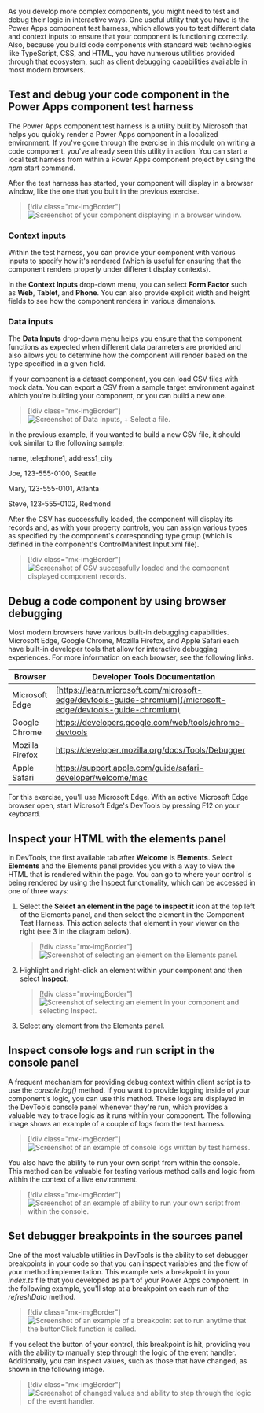 As you develop more complex components, you might need to test and debug their logic in interactive ways. One useful utility that you have is the Power Apps component test harness, which allows you to test different data and context inputs to ensure that your component is functioning correctly. Also, because you build code components with standard web technologies like TypeScript, CSS, and HTML, you have numerous utilities provided through that ecosystem, such as client debugging capabilities available in most modern browsers.

## Test and debug your code component in the Power Apps component test harness

The Power Apps component test harness is a utility built by Microsoft that helps you quickly render a Power Apps component in a localized environment. If you've gone through the exercise in this module on writing a code component, you've already seen this utility in action. You can start a local test harness from within a Power Apps component project by using the *npm*
start command.

After the test harness has started, your component will display in a browser window, like the one that you built in the previous exercise.

> [!div class="mx-imgBorder"]
> ![Screenshot of your component displaying in a browser window.](../media/component.jpg)

### Context inputs

Within the test harness, you can provide your component with various inputs to specify how it's rendered (which is useful for ensuring that the component renders properly under different display contexts).

In the **Context Inputs** drop-down menu, you can select **Form Factor** such as **Web**, **Tablet**, and **Phone**. You can also provide explicit width and height fields to see how the component renders in various dimensions.

### Data inputs

The **Data Inputs** drop-down menu helps you ensure that the component functions as expected when different data parameters are provided and also allows you to determine how the component will render based on the type specified in a given field.

If your component is a dataset component, you can load CSV files with mock data. You can export a CSV from a sample target environment against which you're building your component, or you can build a new one.

> [!div class="mx-imgBorder"]
> ![Screenshot of Data Inputs, + Select a file.](../media/select-file.png)

In the previous example, if you wanted to build a new CSV file, it should look similar to the following sample:

 name, telephone1, address1\_city

 Joe, 123-555-0100, Seattle

 Mary, 123-555-0101, Atlanta

 Steve, 123-555-0102, Redmond

After the CSV has successfully loaded, the component will display its records and, as with your property controls, you can assign various types as specified by the component's corresponding type group (which is defined in the component's ControlManifest.Input.xml file).

> [!div class="mx-imgBorder"]
> ![Screenshot of CSV successfully loaded and the component displayed component records.](../media/component-displayed.png)

## Debug a code component by using browser debugging

Most modern browsers have various built-in debugging capabilities. Microsoft Edge, Google Chrome, Mozilla Firefox, and Apple Safari each have built-in developer tools that allow for interactive debugging experiences. For more information on each browser, see the following links.

| Browser         | Developer Tools Documentation                                           |
|-----------------|-------------------------------------------------------------------------|
| Microsoft Edge | [https://learn.microsoft.com/microsoft-edge/devtools-guide-chromium](/microsoft-edge/devtools-guide-chromium) |
| Google Chrome          | https://developers.google.com/web/tools/chrome-devtools |
| Mozilla Firefox         | https://developer.mozilla.org/docs/Tools/Debugger |
| Apple Safari          | https://support.apple.com/guide/safari-developer/welcome/mac            |

For this exercise, you'll use Microsoft Edge. With an active Microsoft Edge browser open, start Microsoft Edge's DevTools by pressing F12 on your keyboard.

## Inspect your HTML with the elements panel

In DevTools, the first available tab after **Welcome** is **Elements**. Select **Elements** and the Elements panel provides you with a way to view the HTML that is rendered within the page. You can go to where your control is being rendered by using the Inspect functionality, which can be accessed in one of three ways:

1. Select the **Select an element in the page to inspect it** icon at the top left of the Elements panel, and then select the element in the Component Test Harness. This action selects that element in your viewer on the right (see 3 in the diagram below).

	> [!div class="mx-imgBorder"]
	> ![Screenshot of selecting an element on the Elements panel.](../media/elements.png)

1. Highlight and right-click an element within your component and then select **Inspect**.

	> [!div class="mx-imgBorder"]
	> ![Screenshot of selecting an element in your component and selecting Inspect.](../media/inspect.png)

1. Select any element from the Elements panel.

## Inspect console logs and run script in the console panel

A frequent mechanism for providing debug context within client script is to use the *console.log()* method. If you want to provide logging inside of your component's logic, you can use this method. These logs are displayed in the DevTools console panel whenever they're run, which provides a valuable way to trace logic as it runs within your component. The following image shows an example of a couple of logs from the test harness.

> [!div class="mx-imgBorder"]
> ![Screenshot of an example of console logs written by test harness.](../media/logs.png)

You also have the ability to run your own script from within the console. This method can be valuable for testing various method calls and logic from within the context of a live environment.

> [!div class="mx-imgBorder"]
> ![Screenshot of an example of ability to run your own script from within the console.](../media/example.png)

## Set debugger breakpoints in the sources panel

One of the most valuable utilities in DevTools is the ability to set debugger breakpoints in your code so that you can inspect variables and the flow of your method implementation. This example sets a breakpoint in your *index.ts* file that you developed as part of your Power Apps component. In the following example, you'll stop at a breakpoint on each run of the *refreshData* method.

> [!div class="mx-imgBorder"]
> ![Screenshot of an example of a breakpoint set to run anytime that the buttonClick function is called.](../media/breakpoint.png)

If you select the button of your control, this breakpoint is hit, providing you with the ability to manually step through the logic of the event handler. Additionally, you can inspect values, such as those that have changed, as shown in the following image.

> [!div class="mx-imgBorder"]
> ![Screenshot of changed values and ability to step through the logic of the event handler.](../media/logic.png)
